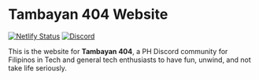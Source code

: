 # Tambayan 404 Website

[![Netlify Status](https://api.netlify.com/api/v1/badges/f81cd32a-648b-43ed-804a-2717c11db2c0/deploy-status)](https://app.netlify.com/sites/tambayan404/deploys) [![Discord](https://img.shields.io/discord/714387677155295272?color=7389D8&label=%20&logo=discord&logoColor=ffffff)](https://discord.gg/xtQUgTk)

This is the website for **Tambayan 404**, a PH Discord community for Filipinos in Tech and general tech enthusiasts to have fun, unwind, and not take life seriously.